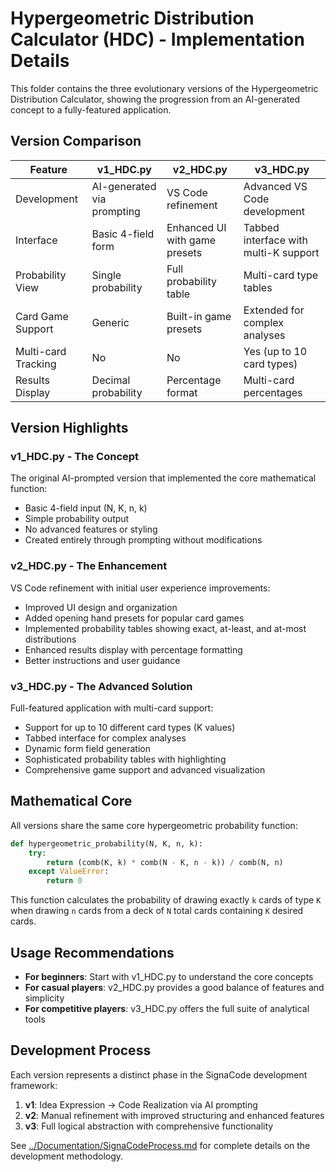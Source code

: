 # Hypergeometric Distribution Calculator (HDC) - Implementation Details

This folder contains the three evolutionary versions of the Hypergeometric Distribution Calculator, showing the progression from an AI-generated concept to a fully-featured application.

## Version Comparison

| Feature | v1_HDC.py | v2_HDC.py | v3_HDC.py |
|---------|-----------|-----------|-----------|
| Development | AI-generated via prompting | VS Code refinement | Advanced VS Code development |
| Interface | Basic 4-field form | Enhanced UI with game presets | Tabbed interface with multi-K support |
| Probability View | Single probability | Full probability table | Multi-card type tables |
| Card Game Support | Generic | Built-in game presets | Extended for complex analyses |
| Multi-card Tracking | No | No | Yes (up to 10 card types) |
| Results Display | Decimal probability | Percentage format | Multi-card percentages |

## Version Highlights

### v1_HDC.py - The Concept

The original AI-prompted version that implemented the core mathematical function:
- Basic 4-field input (N, K, n, k)
- Simple probability output
- No advanced features or styling
- Created entirely through prompting without modifications

### v2_HDC.py - The Enhancement

VS Code refinement with initial user experience improvements:
- Improved UI design and organization
- Added opening hand presets for popular card games
- Implemented probability tables showing exact, at-least, and at-most distributions
- Enhanced results display with percentage formatting
- Better instructions and user guidance

### v3_HDC.py - The Advanced Solution

Full-featured application with multi-card support:
- Support for up to 10 different card types (K values)
- Tabbed interface for complex analyses
- Dynamic form field generation
- Sophisticated probability tables with highlighting
- Comprehensive game support and advanced visualization

## Mathematical Core

All versions share the same core hypergeometric probability function:

```python
def hypergeometric_probability(N, K, n, k):
    try:
        return (comb(K, k) * comb(N - K, n - k)) / comb(N, n)
    except ValueError:
        return 0
```

This function calculates the probability of drawing exactly `k` cards of type `K` when drawing `n` cards from a deck of `N` total cards containing `K` desired cards.

## Usage Recommendations

- **For beginners**: Start with v1_HDC.py to understand the core concepts
- **For casual players**: v2_HDC.py provides a good balance of features and simplicity
- **For competitive players**: v3_HDC.py offers the full suite of analytical tools

## Development Process

Each version represents a distinct phase in the SignaCode development framework:
1. **v1**: Idea Expression → Code Realization via AI prompting
2. **v2**: Manual refinement with improved structuring and enhanced features
3. **v3**: Full logical abstraction with comprehensive functionality

See [../Documentation/SignaCodeProcess.md](../Documentation/SignaCodeProcess.md) for complete details on the development methodology.